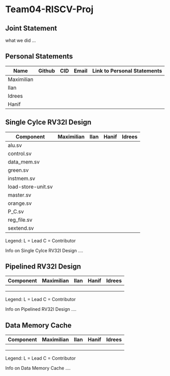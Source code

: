 # Team04-RISCV-Proj

## Joint Statement

what we did ...

## Personal Statements
| Name | Github | CID | Email | Link to Personal Statements|
| -------- | -------- | -------- | -------- | -------- |
| Maximilian | | | |
| Ilan | | | |
| Idrees | | | |
| Hanif | | | |


## Single Cylce RV32I Design

| Component | Maximilian | Ilan | Hanif | Idrees |
| -------- | -------- | -------- | -------- | -------- |
| alu.sv | | | |
| control.sv | | | |
| data_mem.sv | | | |
| green.sv | | | |
| instmem.sv | | | |
| load-store-unit.sv | | | |
| master.sv | | | |
| orange.sv | | | |
| P_C.sv | | | |
| reg_file.sv | | | |
| sextend.sv | | | |

Legend: L = Lead C = Contributor




Info on Single Cylce RV32I Design ....

## Pipelined RV32I Design

| Component | Maximilian | Ilan | Hanif | Idrees |
| -------- | -------- | -------- | -------- | -------- |
| | | | |
| | | | |
| | | | |

Legend: L = Lead C = Contributor


Info on Pipelined RV32I Design ....

## Data Memory Cache

| Component | Maximilian | Ilan | Hanif | Idrees |
| -------- | -------- | -------- | -------- | -------- |
| | | | |
| | | | |
| | | | |

Legend: L = Lead C = Contributor


Info on Data Memory Cache ....




